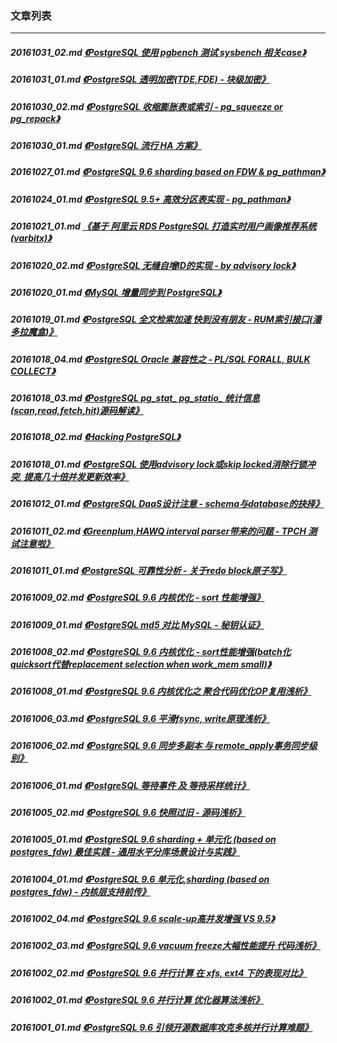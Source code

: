 ### 文章列表  
----  
##### 20161031_02.md   [《PostgreSQL 使用 pgbench 测试 sysbench 相关case》](20161031_02.md)  
##### 20161031_01.md   [《PostgreSQL 透明加密(TDE,FDE) - 块级加密》](20161031_01.md)  
##### 20161030_02.md   [《PostgreSQL 收缩膨胀表或索引 - pg_squeeze or pg_repack》](20161030_02.md)  
##### 20161030_01.md   [《PostgreSQL 流行 HA 方案》](20161030_01.md)  
##### 20161027_01.md   [《PostgreSQL 9.6 sharding based on FDW & pg_pathman》](20161027_01.md)  
##### 20161024_01.md   [《PostgreSQL 9.5+ 高效分区表实现 - pg_pathman》](20161024_01.md)  
##### 20161021_01.md   [《基于 阿里云 RDS PostgreSQL 打造实时用户画像推荐系统(varbitx)》](20161021_01.md)  
##### 20161020_02.md   [《PostgreSQL 无缝自增ID的实现 - by advisory lock》](20161020_02.md)  
##### 20161020_01.md   [《MySQL 增量同步到 PostgreSQL》](20161020_01.md)  
##### 20161019_01.md   [《PostgreSQL 全文检索加速 快到没有朋友 - RUM索引接口(潘多拉魔盒)》](20161019_01.md)  
##### 20161018_04.md   [《PostgreSQL Oracle 兼容性之 - PL/SQL FORALL, BULK COLLECT》](20161018_04.md)  
##### 20161018_03.md   [《PostgreSQL pg_stat_ pg_statio_ 统计信息(scan,read,fetch,hit)源码解读》](20161018_03.md)  
##### 20161018_02.md   [《Hacking PostgreSQL》](20161018_02.md)  
##### 20161018_01.md   [《PostgreSQL 使用advisory lock或skip locked消除行锁冲突, 提高几十倍并发更新效率》](20161018_01.md)  
##### 20161012_01.md   [《PostgreSQL DaaS设计注意 - schema与database的抉择》](20161012_01.md)  
##### 20161011_02.md   [《Greenplum,HAWQ interval parser带来的问题 - TPCH 测试注意啦》](20161011_02.md)  
##### 20161011_01.md   [《PostgreSQL 可靠性分析 - 关于redo block原子写》](20161011_01.md)  
##### 20161009_02.md   [《PostgreSQL 9.6 内核优化 - sort 性能增强》](20161009_02.md)  
##### 20161009_01.md   [《PostgreSQL md5 对比 MySQL - 秘钥认证》](20161009_01.md)  
##### 20161008_02.md   [《PostgreSQL 9.6 内核优化 - sort性能增强(batch化quicksort代替replacement selection when work_mem small)》](20161008_02.md)  
##### 20161008_01.md   [《PostgreSQL 9.6 内核优化之 聚合代码优化OP复用浅析》](20161008_01.md)  
##### 20161006_03.md   [《PostgreSQL 9.6 平滑fsync, write原理浅析》](20161006_03.md)  
##### 20161006_02.md   [《PostgreSQL 9.6 同步多副本 与 remote_apply事务同步级别》](20161006_02.md)  
##### 20161006_01.md   [《PostgreSQL 等待事件 及 等待采样统计》](20161006_01.md)  
##### 20161005_02.md   [《PostgreSQL 9.6 快照过旧 - 源码浅析》](20161005_02.md)  
##### 20161005_01.md   [《PostgreSQL 9.6 sharding + 单元化 (based on postgres_fdw) 最佳实践 - 通用水平分库场景设计与实践》](20161005_01.md)  
##### 20161004_01.md   [《PostgreSQL 9.6 单元化,sharding (based on postgres_fdw) - 内核层支持前传》](20161004_01.md)  
##### 20161002_04.md   [《PostgreSQL 9.6 scale-up高并发增强 VS 9.5》](20161002_04.md)  
##### 20161002_03.md   [《PostgreSQL 9.6 vacuum freeze大幅性能提升 代码浅析》](20161002_03.md)  
##### 20161002_02.md   [《PostgreSQL 9.6 并行计算 在 xfs, ext4 下的表现对比》](20161002_02.md)  
##### 20161002_01.md   [《PostgreSQL 9.6 并行计算 优化器算法浅析》](20161002_01.md)  
##### 20161001_01.md   [《PostgreSQL 9.6 引领开源数据库攻克多核并行计算难题》](20161001_01.md)  
